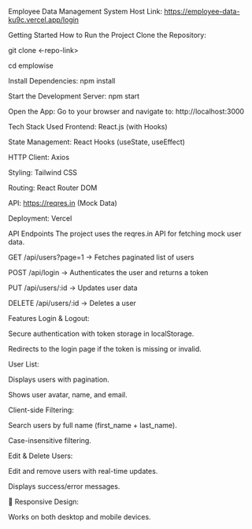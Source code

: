 Employee Data Management System
Host Link:
https://employee-data-ku9c.vercel.app/login

Getting Started
How to Run the Project
Clone the Repository:

git clone <-repo-link>

cd emplowise

Install Dependencies:
npm install

Start the Development Server:
npm start

Open the App:
Go to your browser and navigate to:
http://localhost:3000

Tech Stack Used
Frontend: React.js (with Hooks)

State Management: React Hooks (useState, useEffect)

HTTP Client: Axios

Styling: Tailwind CSS

Routing: React Router DOM

API: https://reqres.in (Mock Data)

Deployment: Vercel

 API Endpoints
The project uses the reqres.in API for fetching mock user data.

GET /api/users?page=1 → Fetches paginated list of users

POST /api/login → Authenticates the user and returns a token

PUT /api/users/:id → Updates user data

DELETE /api/users/:id → Deletes a user

Features
Login & Logout:

Secure authentication with token storage in localStorage.

Redirects to the login page if the token is missing or invalid.

User List:

Displays users with pagination.

Shows user avatar, name, and email.

Client-side Filtering:

Search users by full name (first_name + last_name).

Case-insensitive filtering.

 Edit & Delete Users:

Edit and remove users with real-time updates.

Displays success/error messages.

📱 Responsive Design:

Works on both desktop and mobile devices.
